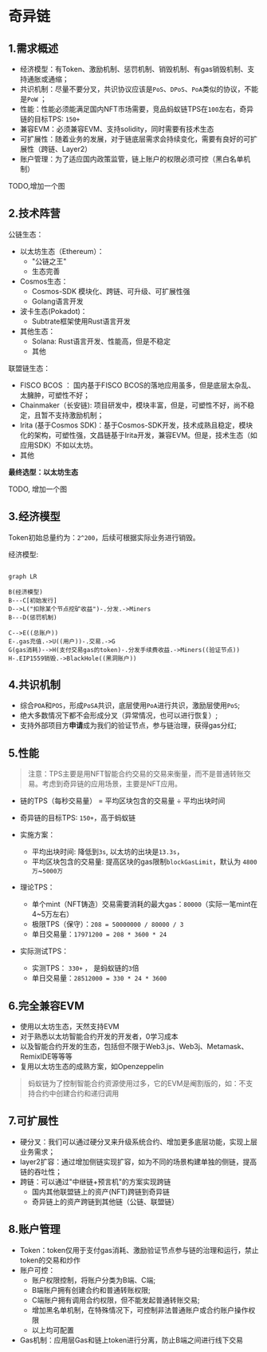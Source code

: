 # 奇异链

## 1.需求概述

- 经济模型：有Token、激励机制、惩罚机制、销毁机制、有gas销毁机制、支持通胀或通缩；
- 共识机制：尽量不要分叉，共识协议应该是`PoS`、`DPoS`、`PoA`类似的协议，不能是`PoW` ；
- 性能：性能必须能满足国内NFT市场需要，竞品蚂蚁链TPS在`100`左右，奇异链的目标TPS: `150+`
- 兼容EVM：必须兼容EVM、支持solidity，同时需要有技术生态
- 可扩展性：随着业务的发展，对于链底层需求会持续变化，需要有良好的可扩展性（跨链、Layer2）
- 账户管理：为了适应国内政策监管，链上账户的权限必须可控（黑白名单机制）

TODO,增加一个图

## 2.技术阵营

公链生态：
  - 以太坊生态（Ethereum）：
    - "公链之王"
    - 生态完善
  - Cosmos生态：
    - Cosmos-SDK 模块化、跨链、可升级、可扩展性强 
    - Golang语言开发
  - 波卡生态(Pokadot)：
    - Subtrate框架使用Rust语言开发
  - 其他生态：
    - Solana: Rust语言开发、性能高，但是不稳定
    - 其他


联盟链生态：
  - FISCO BCOS ： 国内基于FISCO BCOS的落地应用虽多，但是底层太杂乱、太臃肿，可塑性不好；
  - Chainmaker（长安链): 项目研发中，模块丰富，但是，可塑性不好，尚不稳定，且暂不支持激励机制；
  - Irita (基于Cosmos SDK)：基于Cosmos-SDK开发，技术成熟且稳定，模块化的架构，可塑性强，文昌链基于Irita开发，兼容EVM。但是，技术生态（如应用SDK）不如以太坊。
  - 其他



**最终选型：以太坊生态**

TODO, 增加一个图


## 3.经济模型

Token初始总量约为：`2^200`，后续可根据实际业务进行销毁。

经济模型:

```mermaid

graph LR

B(经济模型)
B---C[初始发行]
D-->L("扣除某个节点挖矿收益")-.分发.->Miners
B---D(惩罚机制)

C-->E((总账户))
E-.gas充值.->U((用户))-.交易.->G
G(gas消耗)-->H(支付交易gas的token)-.分发手续费收益.->Miners((验证节点))
H-.EIP1559销毁.->BlackHole((黑洞账户))
```


## 4.共识机制

- 综合`POA`和`POS`，形成`PoSA`共识，底层使用`PoA`进行共识，激励层使用`PoS`;
- 绝大多数情况下都不会形成分叉（异常情况，也可以进行恢复）;
- 支持外部项目方**申请**成为我们的验证节点，参与链治理，获得gas分红;


## 5.性能
> 注意：TPS主要是用NFT智能合约交易的交易来衡量，而不是普通转账交易。考虑到奇异链的应用场景，主要是NFT应用。
- 链的TPS（每秒交易量） = 平均区块包含的交易量 ÷ 平均出块时间
- 奇异链的目标TPS: `150+`，高于蚂蚁链
- 实施方案：
  - 平均出块时间: 降低到`3s`, 以太坊的出块是`13.3s`，
  - 平均区块包含的交易量: 提高区块的gas限制`blockGasLimit`，默认为 `4800万`~`5000万`

- 理论TPS：
  - 单个mint（NFT铸造）交易需要消耗的最大gas：`80000`（实际一笔mint在4~5万左右）
  - 极限TPS（保守）：`208 = 50000000 / 80000 / 3`
  - 单日交易量：`17971200 = 208 * 3600 * 24`

- 实际测试TPS：
  - 实测TPS： `330+` ， 是蚂蚁链的`3`倍
  - 单日交易量：`28512000 = 330 * 24 * 3600`


## 6.完全兼容EVM

- 使用以太坊生态，天然支持EVM
- 对于熟悉以太坊智能合约开发的开发者，0学习成本
- 以及智能合约开发的生态，包括但不限于Web3.js、Web3j、Metamask、RemixIDE等等等
- 复用以太坊生态的成熟方案，如Openzeppelin

> 蚂蚁链为了控制智能合约资源使用过多，它的EVM是阉割版的，如：不支持合约中创建合约和递归调用



## 7.可扩展性

- 硬分叉：我们可以通过硬分叉来升级系统合约、增加更多底层功能，实现上层业务需求；
- layer2扩容：通过增加侧链实现扩容，如为不同的场景构建单独的侧链，提高链的吞吐性；
- 跨链：可以通过"中继链+预言机"的方案实现跨链
  - 国内其他联盟链上的资产(NFT)跨链到奇异链
  - 奇异链上的资产跨链到其他链（公链、联盟链）


## 8.账户管理

- Token：token仅用于支付gas消耗、激励验证节点参与链的治理和运行，禁止token的交易和炒作
- 账户可控：
  - 账户权限控制，将账户分类为B端、C端;
  - B端账户拥有创建合约和普通转账权限;
  - C端账户拥有调用合约权限，但不能发起普通转账交易;
  - 增加黑名单机制，在特殊情况下，可控制非法普通账户或合约账户操作权限
  - 以上均可配置
- Gas机制：应用层Gas和链上token进行分离，防止B端之间进行线下交易

